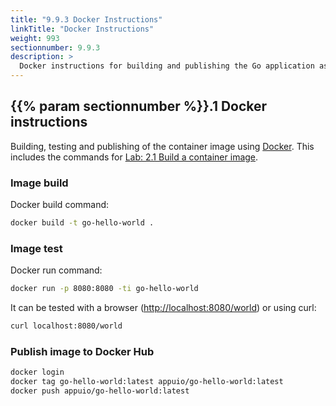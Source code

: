 ```yaml
---
title: "9.9.3 Docker Instructions"
linkTitle: "Docker Instructions"
weight: 993
sectionnumber: 9.9.3
description: >
  Docker instructions for building and publishing the Go application as container image.
---
```


## {{% param sectionnumber %}}.1 Docker instructions

Building, testing and publishing of the container image using [Docker](https://www.docker.com/). This includes the commands for [Lab: 2.1 Build a container image](build-container-image/).


### Image build

Docker build command:

```bash
docker build -t go-hello-world .
```


### Image test

Docker run command:

```bash
docker run -p 8080:8080 -ti go-hello-world
```

It can be tested with a browser (<http://localhost:8080/world>) or using curl:

```bash
curl localhost:8080/world
```


### Publish image to Docker Hub

```bash
docker login
docker tag go-hello-world:latest appuio/go-hello-world:latest
docker push appuio/go-hello-world:latest
```
